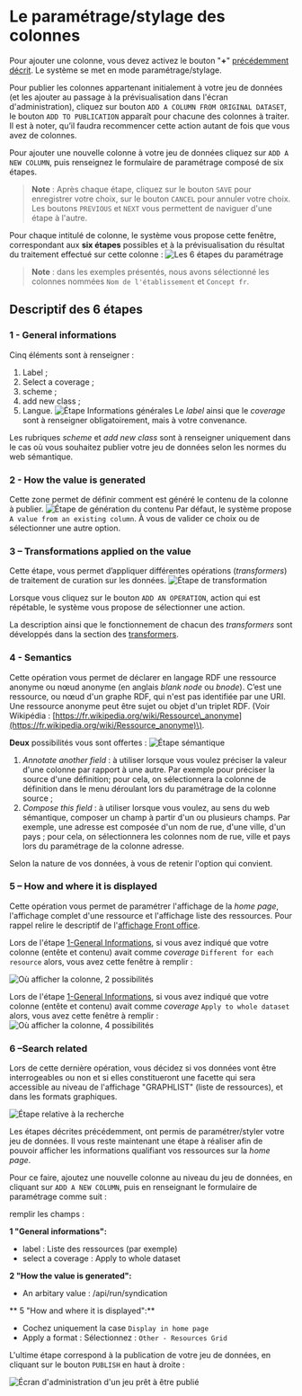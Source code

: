 # Le paramétrage/stylage des colonnes

Pour ajouter une colonne, vous devez activez le bouton "**+**" [précédemment décrit](/ProcessusPublication/CreationURI/README.md). Le système se met en mode paramétrage/stylage.

Pour publier les colonnes appartenant initialement à votre jeu de données (et les ajouter au passage à la prévisualisation dans l'écran d'administration), cliquez sur bouton `ADD A COLUMN FROM ORIGINAL DATASET`,  le bouton `ADD TO PUBLICATION` apparaît pour chacune des colonnes à traiter. Il est à noter, qu’il faudra recommencer cette action autant de fois que vous avez de colonnes.

Pour ajouter une nouvelle colonne à votre jeu de données cliquez sur `ADD A NEW COLUMN`, puis renseignez le formulaire de paramétrage composé de six étapes.

> **Note** : Après chaque étape, cliquez sur le bouton `SAVE` pour enregistrer votre choix, sur le bouton `CANCEL` pour annuler votre choix. Les boutons `PREVIOUS` et `NEXT` vous permettent de naviguer d'une étape à l'autre.

Pour chaque intitulé de colonne, le système vous propose cette fenêtre, correspondant aux **six étapes** possibles et à la prévisualisation du résultat du traitement effectué sur cette colonne :
![Les 6 étapes du paramétrage](/assets/parametrage2.png)
> **Note** : dans les exemples présentés, nous avons sélectionné les colonnes nommées `Nom de l'établissement` et `Concept fr`.

## Descriptif des 6 étapes

### 1 - General informations

Cinq éléments sont à renseigner :
1. Label ;
2. Select a coverage ;
3. scheme ;
4. add new class ;
5. Langue.
![Étape Informations générales](/assets/parametrage3.png)
Le _label_ ainsi que le _coverage_ sont à renseigner obligatoirement, mais à votre convenance.

Les rubriques _scheme_ et _add new class_ sont à renseigner uniquement dans le cas où vous souhaitez publier votre jeu de données selon les normes du web sémantique.

### 2 - How the value is generated

Cette zone permet de définir comment est généré le contenu de la colonne à publier.
![Étape de génération du contenu](/assets/parametrage4.png)
Par défaut, le système propose `A value from an existing column`. À vous de valider ce choix ou de sélectionner une autre option.

### **3 – Transformations applied on the value**

Cette étape, vous permet d’appliquer différentes opérations \(_transformers_\) de traitement de curation sur les données.
![Étape de transformation](/assets/parametre5.png)

Lorsque vous cliquez sur le bouton `ADD AN OPERATION`, action qui est répétable, le système vous propose de sélectionner une action.

La description ainsi que le fonctionnement de chacun des _transformers_ sont développés dans la section des [transformers](/Administration/Modèle/Transformers/README.md).

### **4 - Semantics**

Cette opération vous permet de déclarer en  langage RDF une ressource anonyme ou nœud anonyme \(en anglais _blank node_ ou _bnode_\). C’est une ressource, ou nœud d'un graphe RDF, qui n'est pas identifiée par une URI. Une ressource anonyme peut être sujet ou objet d'un triplet RDF. \(Voir Wikipédia : [https://fr.wikipedia.org/wiki/Ressource\_anonyme](https://fr.wikipedia.org/wiki/Ressource_anonyme)\).

**Deux** possibilités vous sont offertes :
![Étape sémantique](/assets/parametre6.png)
1. _Annotate another field_ : à utiliser lorsque vous voulez préciser la valeur d'une colonne par rapport à une autre. Par exemple pour préciser la source d'une définition; pour cela, on sélectionnera la colonne de définition dans le menu déroulant lors du paramétrage de la colonne source ;
2. _Compose this field_ : à utiliser lorsque vous voulez, au sens du web sémantique, composer un champ à partir d'un ou plusieurs champs. Par exemple, une adresse est composée d'un nom de rue, d'une ville, d'un pays ; pour cela, on sélectionnera les colonnes nom de rue, ville et pays lors du paramétrage de la colonne adresse.

Selon la nature de vos données, à vous de retenir l'option qui convient.

### 5 – How and where it is displayed

Cette opération vous permet de paramétrer l'affichage de la _home page_, l'affichage complet d'une ressource et l'affichage liste des ressources. Pour rappel relire le descriptif de l'[affichage Front office](/AffichagesFrontOffice/README.md).

Lors de l'étape [1-General Informations](#1---general-informations), si vous avez indiqué que votre colonne \(entête et contenu\) avait comme _coverage_ `Different for each resource` alors, vous avez cette fenêtre à remplir :

![Où afficher la colonne, 2 possibilités](/assets/affichageressource.png)

Lors de l'étape [1-General Informations](#1---general-informations), si vous avez indiqué que votre colonne \(entête et contenu\) avait comme _coverage_ `Apply to whole dataset` alors, vous avez cette fenêtre à remplir :
![Où afficher la colonne, 4 possibilités](/assets/affichagehomepage.png)

### **6 –Search related**

Lors de cette dernière opération, vous décidez si vos données vont être interrogeables ou non et si elles constitueront une facette qui sera accessible au niveau de l'affichage "GRAPHLIST" (liste de ressources), et dans les formats graphiques.

![Étape relative à la recherche](/assets/searchrelated.png)

Les étapes décrites précédemment, ont permis de paramétrer/styler votre jeu de données. Il vous reste maintenant une étape à réaliser afin de pouvoir afficher les informations qualifiant vos ressources sur la _home page_.

Pour ce faire, ajoutez une nouvelle colonne au niveau du jeu de données, en cliquant sur `ADD A NEW COLUMN`, puis en renseignant le formulaire de paramétrage comme suit :

remplir les champs : 

**1 "General informations":**

- label : Liste des ressources \(par exemple\)
- select a coverage : Apply to whole dataset


**2  "How the value is generated":**

- An arbitary value :  /api/run/syndication 

**  5 "How and where it is displayed":**

- Cochez uniquement la case `Display in home page`
- Apply a format : Sélectionnez : `Other - Resources Grid`

L'ultime étape correspond à la publication de votre jeu de données, en cliquant sur le bouton `PUBLISH` en haut à droite :

![Écran d'administration d'un jeu prêt à être publié](/assets/publicationjeudedonnées.png)


